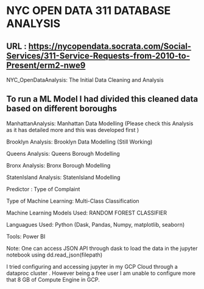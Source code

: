 # NYC OPEN DATA 311 DATABASE ANALYSIS
## URL :  https://nycopendata.socrata.com/Social-Services/311-Service-Requests-from-2010-to-Present/erm2-nwe9

NYC_OpenDataAnalysis: The Initial Data Cleaning and Analysis 

## To run a ML Model I had divided this cleaned data based on different boroughs

ManhattanAnalysis: Manhattan Data Modelling (Please check this Analysis as it has detailed more and this was developed first )

Brooklyn Analysis: Brooklyn Data Modelling (Still Working)

Queens Analysis: Queens Borough Modelling 

Bronx Analysis: Bronx Borough Modelling

StatenIsland Analysis: StatenIsland Modelling



Predictor : Type of Complaint

Type of Machine Learning: Multi-Class Classification


Machine Learning Models Used: RANDOM FOREST CLASSIFIER

Languagues Used: Python (Dask, Pandas, Numpy, matplotlib, seaborn)

Tools: Power BI 

Note: One can access JSON API through dask to load the data in the jupyter notebook using dd.read_json(filepath)

I tried configuring and accessing jupyter in my GCP Cloud through a dataproc cluster . However being a free user I am unable to configure more that 8 GB of Compute Engine in GCP.
